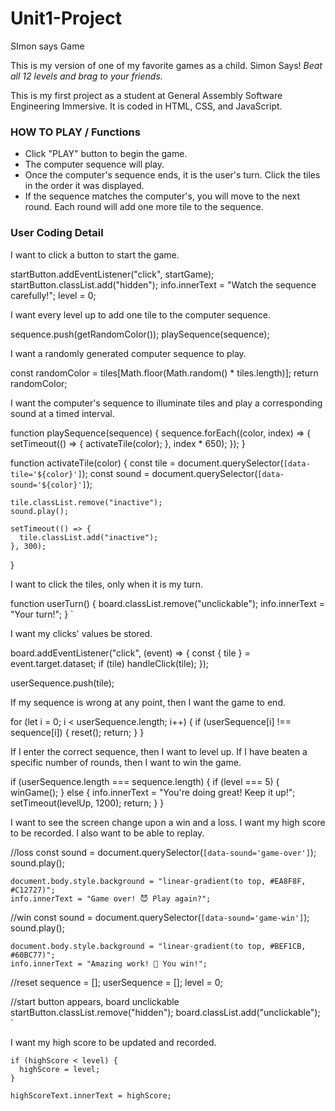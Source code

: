# Unit1-Project
SImon says Game


<p>This is my version of one of my favorite games as a child. Simon Says! <em>Beat all 12 levels and brag to your friends.</em></p>
<p>This is  my first project as a student at   General Assembly Software Engineering Immersive. It is coded in HTML, CSS, and  JavaScript.</p>

<h3>HOW TO PLAY / Functions</h3>
<ul>
  <li>Click "PLAY" button to begin the game.</li>
  <li>The computer sequence will play.</li>
  <li>Once the computer's sequence ends, it is the user's turn. Click the tiles in the order it was displayed.</li>
  <li>If the sequence matches the computer's, you will move to the next round. Each round will add one more tile to the sequence.</li>
</ul>

<h3>User Coding Detail</h3>
 
 I want to click a button to start the game.


  startButton.addEventListener("click", startGame);
  startButton.classList.add("hidden");
  info.innerText = "Watch the sequence carefully!";
  level = 0;
  

  I want every level up to add one tile to the computer sequence.


  sequence.push(getRandomColor());
  playSequence(sequence);


  I want a randomly generated computer sequence to play.


  const randomColor = tiles[Math.floor(Math.random() * tiles.length)];
  return randomColor;


 I want the computer's sequence to illuminate tiles and play a corresponding sound at a timed interval.


  function playSequence(sequence) {
    sequence.forEach((color, index) => {
      setTimeout(() => {
        activateTile(color);
      }, index * 650);
    });
  }

  function activateTile(color) {
    const tile = document.querySelector(`[data-tile='${color}']`);
    const sound = document.querySelector(`[data-sound='${color}']`);

    tile.classList.remove("inactive");
    sound.play();

    setTimeout(() => {
      tile.classList.add("inactive");
    }, 300);
  }


 I want to click the tiles, only when it is my turn.


  function userTurn() {
    board.classList.remove("unclickable");
    info.innerText = "Your turn!";
  }
`

 I want my clicks' values be stored.


  board.addEventListener("click", (event) => {
  const { tile } = event.target.dataset;
  if (tile) handleClick(tile);
});

  userSequence.push(tile);


 If my sequence is wrong at any point, then I want the game to end.


  for (let i = 0; i < userSequence.length; i++) {
    if (userSequence[i] !== sequence[i]) {
      reset();
      return;
    }
  }


 If I enter the correct sequence, then I want to level up. If I have beaten a specific number of rounds, then I want to win the game.


  if (userSequence.length === sequence.length) {
    if (level === 5) {
      winGame();
    } else {
      info.innerText = "You're doing great! Keep it up!";
      setTimeout(levelUp, 1200);
      return;
    }
  }


 I want to see the screen change upon a win and a loss. I want my high score to be recorded. I also want to be able to replay.


//loss
    const sound = document.querySelector(`[data-sound='game-over']`);
    sound.play();
    
    document.body.style.background = "linear-gradient(to top, #EA8F8F, #C12727)";
    info.innerText = "Game over! 😈 Play again?";
    
//win
    const sound = document.querySelector(`[data-sound='game-win']`);
    sound.play();
    
    document.body.style.background = "linear-gradient(to top, #BEF1CB, #60BC77)";
    info.innerText = "Amazing work! 🤩 You win!";
    
//reset
    sequence = [];
    userSequence = [];
    level = 0;
        
//start button appears, board unclickable
    startButton.classList.remove("hidden");
    board.classList.add("unclickable");
`

 I want my high score to be updated and recorded.


    if (highScore < level) {
      highScore = level;
    }
    
    highScoreText.innerText = highScore;
